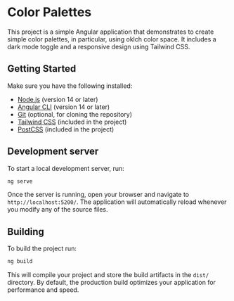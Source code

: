 # Color Palettes

This project is a simple Angular application that demonstrates to create simple color palettes, in particular, using oklch color space.
It includes a dark mode toggle and a responsive design using Tailwind CSS.
## Getting Started
Make sure you have the following installed:
- [Node.js](https://nodejs.org/) (version 14 or later)
- [Angular CLI](https://angular.dev/cli) (version 14 or later)
- [Git](https://git-scm.com/) (optional, for cloning the repository)
- [Tailwind CSS](https://tailwindcss.com/) (included in the project)
- [PostCSS](https://postcss.org/) (included in the project)

## Development server

To start a local development server, run:

```bash
ng serve
```

Once the server is running, open your browser and navigate to `http://localhost:5200/`. The application will automatically reload whenever you modify any of the source files.

## Building

To build the project run:

```bash
ng build
```

This will compile your project and store the build artifacts in the `dist/` directory. By default, the production build optimizes your application for performance and speed.

